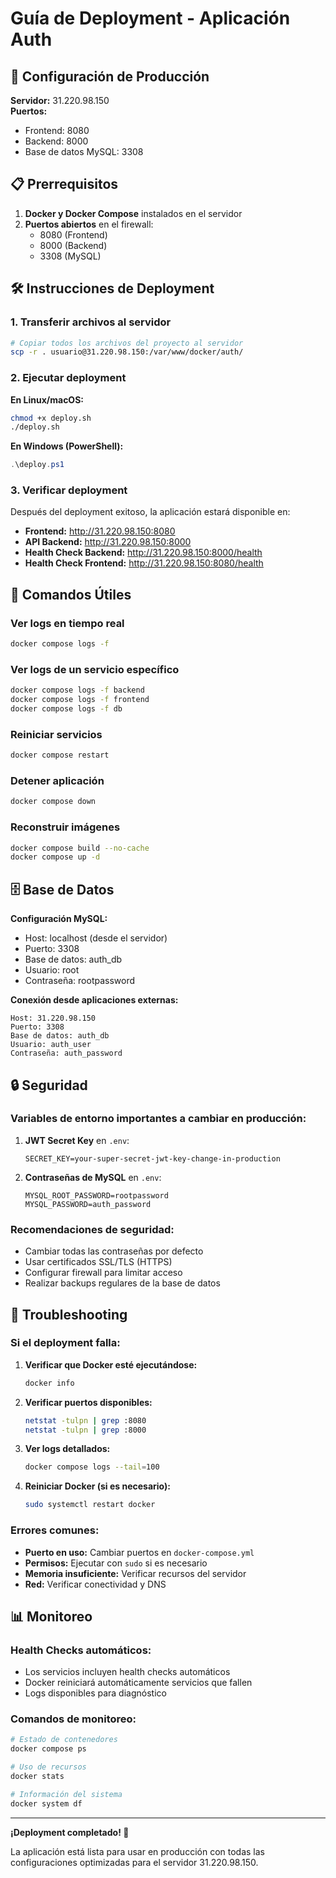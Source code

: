 # Guía de Deployment - Aplicación Auth

## 🚀 Configuración de Producción

**Servidor:** 31.220.98.150  
**Puertos:**
- Frontend: 8080
- Backend: 8000  
- Base de datos MySQL: 3308

## 📋 Prerrequisitos

1. **Docker y Docker Compose** instalados en el servidor
2. **Puertos abiertos** en el firewall:
   - 8080 (Frontend)
   - 8000 (Backend)
   - 3308 (MySQL)

## 🛠️ Instrucciones de Deployment

### 1. Transferir archivos al servidor

```bash
# Copiar todos los archivos del proyecto al servidor
scp -r . usuario@31.220.98.150:/var/www/docker/auth/
```

### 2. Ejecutar deployment

**En Linux/macOS:**
```bash
chmod +x deploy.sh
./deploy.sh
```

**En Windows (PowerShell):**
```powershell
.\deploy.ps1
```

### 3. Verificar deployment

Después del deployment exitoso, la aplicación estará disponible en:

- **Frontend:** http://31.220.98.150:8080
- **API Backend:** http://31.220.98.150:8000
- **Health Check Backend:** http://31.220.98.150:8000/health
- **Health Check Frontend:** http://31.220.98.150:8080/health

## 🔧 Comandos Útiles

### Ver logs en tiempo real
```bash
docker compose logs -f
```

### Ver logs de un servicio específico
```bash
docker compose logs -f backend
docker compose logs -f frontend
docker compose logs -f db
```

### Reiniciar servicios
```bash
docker compose restart
```

### Detener aplicación
```bash
docker compose down
```

### Reconstruir imágenes
```bash
docker compose build --no-cache
docker compose up -d
```

## 🗄️ Base de Datos

**Configuración MySQL:**
- Host: localhost (desde el servidor)
- Puerto: 3308
- Base de datos: auth_db
- Usuario: root
- Contraseña: rootpassword

**Conexión desde aplicaciones externas:**
```
Host: 31.220.98.150
Puerto: 3308
Base de datos: auth_db
Usuario: auth_user
Contraseña: auth_password
```

## 🔒 Seguridad

### Variables de entorno importantes a cambiar en producción:

1. **JWT Secret Key** en `.env`:
   ```
   SECRET_KEY=your-super-secret-jwt-key-change-in-production
   ```

2. **Contraseñas de MySQL** en `.env`:
   ```
   MYSQL_ROOT_PASSWORD=rootpassword
   MYSQL_PASSWORD=auth_password
   ```

### Recomendaciones de seguridad:

- Cambiar todas las contraseñas por defecto
- Usar certificados SSL/TLS (HTTPS)
- Configurar firewall para limitar acceso
- Realizar backups regulares de la base de datos

## 🚨 Troubleshooting

### Si el deployment falla:

1. **Verificar que Docker esté ejecutándose:**
   ```bash
   docker info
   ```

2. **Verificar puertos disponibles:**
   ```bash
   netstat -tulpn | grep :8080
   netstat -tulpn | grep :8000
   ```

3. **Ver logs detallados:**
   ```bash
   docker compose logs --tail=100
   ```

4. **Reiniciar Docker (si es necesario):**
   ```bash
   sudo systemctl restart docker
   ```

### Errores comunes:

- **Puerto en uso:** Cambiar puertos en `docker-compose.yml`
- **Permisos:** Ejecutar con `sudo` si es necesario
- **Memoria insuficiente:** Verificar recursos del servidor
- **Red:** Verificar conectividad y DNS

## 📊 Monitoreo

### Health Checks automáticos:

- Los servicios incluyen health checks automáticos
- Docker reiniciará automáticamente servicios que fallen
- Logs disponibles para diagnóstico

### Comandos de monitoreo:

```bash
# Estado de contenedores
docker compose ps

# Uso de recursos
docker stats

# Información del sistema
docker system df
```

---

**¡Deployment completado! 🎉**

La aplicación está lista para usar en producción con todas las configuraciones optimizadas para el servidor 31.220.98.150.